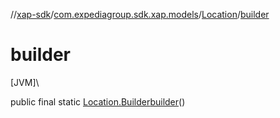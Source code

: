 //[xap-sdk](../../../index.md)/[com.expediagroup.sdk.xap.models](../index.md)/[Location](index.md)/[builder](builder.md)

# builder

[JVM]\

public final static [Location.Builder](-builder/index.md)[builder](builder.md)()

